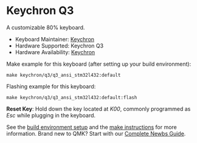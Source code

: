 # Keychron Q3

A customizable 80% keyboard.

* Keyboard Maintainer: [Keychron](https://github.com/keychron)
* Hardware Supported: Keychron Q3
* Hardware Availability: [Keychron](https://www.keychron.com)

Make example for this keyboard (after setting up your build environment):

    make keychron/q3/q3_ansi_stm32l432:default

Flashing example for this keyboard:

    make keychron/q3/q3_ansi_stm32l432:default:flash

**Reset Key**: Hold down the key located at *K00*, commonly programmed as *Esc* while plugging in the keyboard.

See the [build environment setup](https://docs.qmk.fm/#/getting_started_build_tools) and the [make instructions](https://docs.qmk.fm/#/getting_started_make_guide) for more information. Brand new to QMK? Start with our [Complete Newbs Guide](https://docs.qmk.fm/#/newbs).

